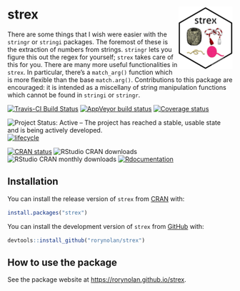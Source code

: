 
<!-- README.md is generated from README.Rmd. Please edit that file -->

# strex <img src="man/figures/logo.png" align="right" height=140/>

There are some things that I wish were easier with the `stringr` or
`stringi` packages. The foremost of these is the extraction of numbers
from strings. `stringr` lets you figure this out the regex for yourself;
`strex` takes care of this for you. There are many more useful
functionalities in `strex`. In particular, there’s a `match_arg()`
function which is more flexible than the base `match.arg()`.
Contributions to this package are encouraged: it is intended as a
miscellany of string manipulation functions which cannot be found in
`stringi` or `stringr`.

[![Travis-CI Build
Status](https://travis-ci.org/rorynolan/strex.svg?branch=master)](https://travis-ci.org/rorynolan/strex)
[![AppVeyor build
status](https://ci.appveyor.com/api/projects/status/github/rorynolan/strex?branch=master&svg=true)](https://ci.appveyor.com/project/rorynolan/strex)
[![Coverage
status](https://codecov.io/gh/rorynolan/strex/branch/master/graph/badge.svg)](https://codecov.io/github/rorynolan/strex?branch=master)

![Project Status: Active – The project has reached a stable, usable
state and is being actively
developed.](http://www.repostatus.org/badges/latest/active.svg)
[![lifecycle](https://img.shields.io/badge/lifecycle-stable-brightgreen.svg)](https://www.tidyverse.org/lifecycle/#stable)

[![CRAN
status](https://www.r-pkg.org/badges/version/strex)](https://cran.r-project.org/package=strex)
![RStudio CRAN
downloads](http://cranlogs.r-pkg.org/badges/grand-total/strex) ![RStudio
CRAN monthly downloads](http://cranlogs.r-pkg.org/badges/strex)
[![Rdocumentation](http://www.rdocumentation.org/badges/version/strex)](http://www.rdocumentation.org/packages/strex)

## Installation

You can install the release version of `strex` from
[CRAN](https://CRAN.R-project.org) with:

``` r
install.packages("strex")
```

You can install the development version of `strex` from
[GitHub](https://github.com/rorynolan/strex/) with:

``` r
devtools::install_github("rorynolan/strex")
```

## How to use the package

See the package website at <https://rorynolan.github.io/strex>.
